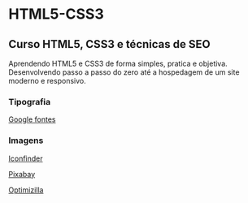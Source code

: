 # HTML5-CSS3
## Curso HTML5, CSS3 e técnicas de SEO
Aprendendo HTML5 e CSS3 de forma simples, pratica e objetiva. Desenvolvendo passo a passo do zero até a hospedagem de um site moderno e responsivo.
### Tipografia
[Google fontes]()


### Imagens
[Iconfinder]()

[Pixabay]()

[Optimizilla]()
